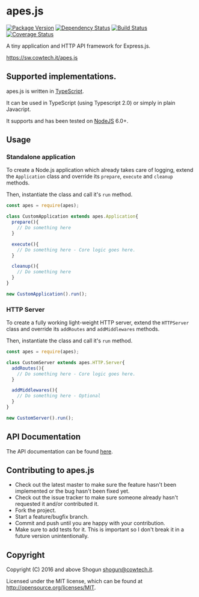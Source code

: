 # apes.js

[![Package Version](https://badge.fury.io/js/apes.png)](http://badge.fury.io/js/apes)
[![Dependency Status](https://gemnasium.com/ShogunPanda/apes.js.png?travis)](https://gemnasium.com/ShogunPanda/apes.js)
[![Build Status](https://secure.travis-ci.org/ShogunPanda/apes.js.png?branch=master)](http://travis-ci.org/ShogunPanda/apes.js)
[![Coverage Status](https://coveralls.io/repos/github/ShogunPanda/apes.js/badge.svg?branch=master)](https://coveralls.io/github/ShogunPanda/apes.js?branch=master)

A tiny application and HTTP API framework for Express.js.

https://sw.cowtech.it/apes.js

## Supported implementations.

apes.js is written in [TypeScript](https://typescriptlang.org). 

It can be used in TypeScript (using Typescript 2.0) or simply in plain Javacript.

It supports and has been tested on [NodeJS](http://nodejs.org) 6.0+.

## Usage

### Standalone application

To create a Node.js application which already takes care of logging, extend the `Application` class and override its `prepare`, `execute` and `cleanup` methods.

Then, instantiate the class and call it's `run` method.
 
```javascript
const apes = require(apes);

class CustomApplication extends apes.Application{
  prepare(){
    // Do something here
  }

  execute(){
    // Do something here - Core logic goes here.
  }

  cleanup(){
    // Do something here
  }
}

new CustomApplication().run();
```

### HTTP Server

To create a fully working light-weight HTTP server, extend the `HTTPServer` class and override its `addRoutes` and `addMiddlewares` methods.

Then, instantiate the class and call it's `run` method.

```javascript
const apes = require(apes);

class CustomServer extends apes.HTTP.Server{
  addRoutes(){
    // Do something here - Core logic goes here.
  }

  addMiddlewares(){
    // Do something here - Optional
  }
}

new CustomServer().run();
```

## API Documentation

The API documentation can be found [here](https://shogunpanda.github.io/apes.js).

## Contributing to apes.js

* Check out the latest master to make sure the feature hasn't been implemented or the bug hasn't been fixed yet.
* Check out the issue tracker to make sure someone already hasn't requested it and/or contributed it.
* Fork the project.
* Start a feature/bugfix branch.
* Commit and push until you are happy with your contribution.
* Make sure to add tests for it. This is important so I don't break it in a future version unintentionally.

## Copyright

Copyright (C) 2016 and above Shogun <shogun@cowtech.it>.

Licensed under the MIT license, which can be found at http://opensource.org/licenses/MIT.
